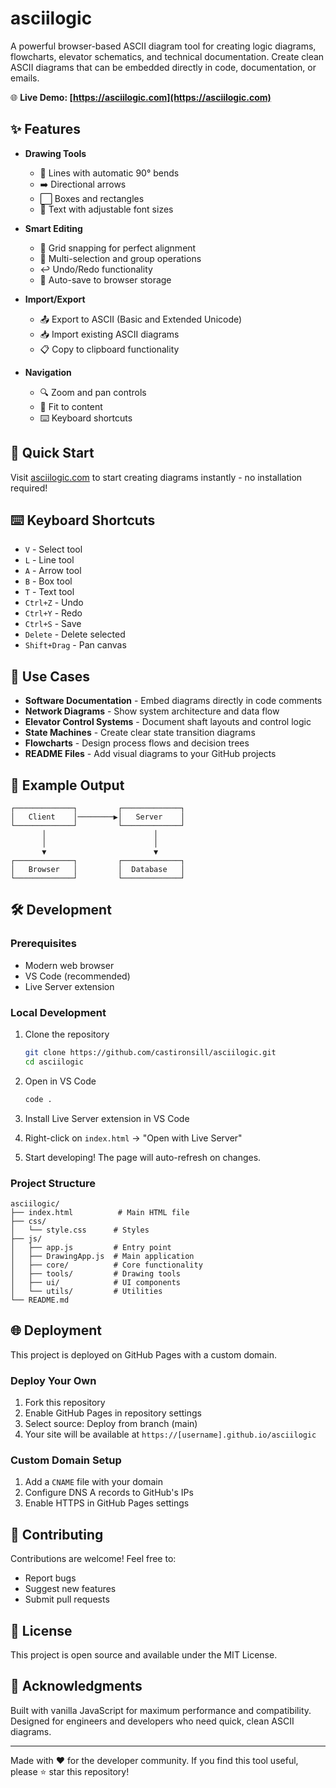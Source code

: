 # asciilogic

A powerful browser-based ASCII diagram tool for creating logic diagrams, flowcharts, elevator schematics, and technical documentation. Create clean ASCII diagrams that can be embedded directly in code, documentation, or emails.

🌐 **Live Demo: [https://asciilogic.com](https://asciilogic.com)**

## ✨ Features

- **Drawing Tools**
  - 📏 Lines with automatic 90° bends
  - ➡️ Directional arrows
  - ⬜ Boxes and rectangles
  - 📝 Text with adjustable font sizes

- **Smart Editing**
  - 🎯 Grid snapping for perfect alignment
  - 🔄 Multi-selection and group operations
  - ↩️ Undo/Redo functionality
  - 💾 Auto-save to browser storage

- **Import/Export**
  - 📤 Export to ASCII (Basic and Extended Unicode)
  - 📥 Import existing ASCII diagrams
  - 📋 Copy to clipboard functionality

- **Navigation**
  - 🔍 Zoom and pan controls
  - 🎯 Fit to content
  - ⌨️ Keyboard shortcuts

## 🚀 Quick Start

Visit [asciilogic.com](https://asciilogic.com) to start creating diagrams instantly - no installation required!

## ⌨️ Keyboard Shortcuts

- `V` - Select tool
- `L` - Line tool
- `A` - Arrow tool
- `B` - Box tool
- `T` - Text tool
- `Ctrl+Z` - Undo
- `Ctrl+Y` - Redo
- `Ctrl+S` - Save
- `Delete` - Delete selected
- `Shift+Drag` - Pan canvas

## 🎯 Use Cases

- **Software Documentation** - Embed diagrams directly in code comments
- **Network Diagrams** - Show system architecture and data flow
- **Elevator Control Systems** - Document shaft layouts and control logic
- **State Machines** - Create clear state transition diagrams
- **Flowcharts** - Design process flows and decision trees
- **README Files** - Add visual diagrams to your GitHub projects

## 📸 Example Output

```
┌─────────────┐         ┌─────────────┐
│   Client    │────────▶│   Server    │
└─────────────┘         └─────────────┘
       │                        │
       │                        │
       ▼                        ▼
┌─────────────┐         ┌─────────────┐
│   Browser   │         │  Database   │
└─────────────┘         └─────────────┘
```

## 🛠️ Development

### Prerequisites
- Modern web browser
- VS Code (recommended)
- Live Server extension

### Local Development

1. Clone the repository
   ```bash
   git clone https://github.com/castironsill/asciilogic.git
   cd asciilogic
   ```

2. Open in VS Code
   ```bash
   code .
   ```

3. Install Live Server extension in VS Code

4. Right-click on `index.html` → "Open with Live Server"

5. Start developing! The page will auto-refresh on changes.

### Project Structure

```
asciilogic/
├── index.html          # Main HTML file
├── css/
│   └── style.css      # Styles
├── js/
│   ├── app.js         # Entry point
│   ├── DrawingApp.js  # Main application
│   ├── core/          # Core functionality
│   ├── tools/         # Drawing tools
│   ├── ui/            # UI components
│   └── utils/         # Utilities
└── README.md
```

## 🌐 Deployment

This project is deployed on GitHub Pages with a custom domain.

### Deploy Your Own

1. Fork this repository
2. Enable GitHub Pages in repository settings
3. Select source: Deploy from branch (main)
4. Your site will be available at `https://[username].github.io/asciilogic`

### Custom Domain Setup

1. Add a `CNAME` file with your domain
2. Configure DNS A records to GitHub's IPs
3. Enable HTTPS in GitHub Pages settings

## 🤝 Contributing

Contributions are welcome! Feel free to:
- Report bugs
- Suggest new features
- Submit pull requests

## 📝 License

This project is open source and available under the MIT License.

## 🙏 Acknowledgments

Built with vanilla JavaScript for maximum performance and compatibility. Designed for engineers and developers who need quick, clean ASCII diagrams.

---

Made with ❤️ for the developer community. If you find this tool useful, please ⭐ star this repository!